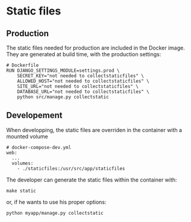 # Static files

## Production

The static files needed for production are included in the Docker image. They are generated at build time, with the production settings:

    # Dockerfile
    RUN DJANGO_SETTINGS_MODULE=settings.prod \
        SECRET_KEY="not needed to collectstaticfiles" \
        ALLOWED_HOST="not needed to collectstaticfiles" \
        SITE_URL="not needed to collectstaticfiles" \
        DATABASE_URL="not needed to collectstaticfiles" \
        python src/manage.py collectstatic

## Developement

When developping, the static files are overriden in the container with a mounted volume

    # docker-compose-dev.yml
    web:
      ...
      volumes:
        - ./staticfiles:/usr/src/app/staticfiles

The developer can generate the static files within the container with:

    make static

or, if he wants to use his proper options:

    python myapp/manage.py collectstatic
